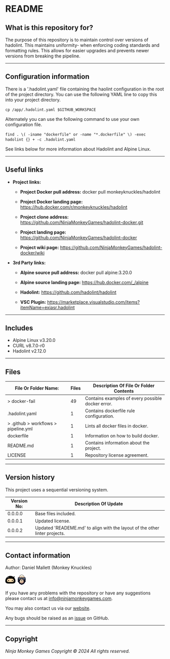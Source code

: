 # README #

## What is this repository for? ##

The purpose of this repository is to maintain control over versions of hadolint. This maintains uniformity-
when enforcing coding standards and formatting rules. This allows for easier upgrades and prevents newer versions from
breaking the pipeline.

---

## Configuration information ##

There is a '.hadolint.yaml' file containing the haolint configuration in the root of the project directory. You can
use the following YAML line to copy this into your project directory.

```shell
cp /app/.hadolint.yaml $GITHUB_WORKSPACE
```

Alternately you can use the following command to use your own configuration file.

```shell
find . \( -iname "dockerfile" or -name "*.dockerfile" \) -exec hadolint {} + -c .hadolint.yaml
```

See links below for more information about Hadolint and Alpine Linux.

---

## Useful links ##
  
* **Project links:**
  
  * **Project Docker pull address:**  docker pull monkeyknuckles/hadolint

  * **Project Docker landing page:**  <https://hub.docker.com/r/monkeyknuckles/hadolint>
  * **Project clone address:**        <https://github.com/NinjaMonkeyGames/hadolint-docker.git>
  * **Project landing page:**         <https://github.com/NinjaMonkeyGames/hadolint-docker>
  * **Project wiki page:**            <https://github.com/NinjaMonkeyGames/hadolint-docker/wiki>

* **3rd Party links:**

  * **Alpine source pull address:**   docker pull alpine:3.20.0

  * **Alpine source landing page:**   <https://hub.docker.com/_/alpine>
  * **Hadolint:**                     <https://github.com/hadolint/hadolint>
  * **VSC Plugin:**                   <https://marketplace.visualstudio.com/items?itemName=exiasr.hadolint>

---

## Includes ##

* Alpine Linux        v3.20.0
* CURL                v8.7.0-r0
* Hadolint            v2.12.0

---

## Files ##

| File Or Folder Name:                  | Files | Description Of File Or Folder Contents                               |
|---------------------------------------|-------|----------------------------------------------------------------------|
| > docker-fail                         |   49  | Contains examples of every possible docker error.                    |
| .hadolint.yaml                        |   1   | Contains dockerfile rule configuration.                              |
| > .github > workflows > pipeline.yml  |   1   | Lints all docker files in docker.                                    |
| dockerfile                            |   1   | Information on how to build docker.                                  |
| README.md                             |   1   | Contains information about the project.                              |
| LICENSE                               |   1   | Repository license agreement.                                        |

---

## Version history ##

This project uses a sequential versioning system.

| Version No:    | Description Of Update                                                                               |
|----------------|-----------------------------------------------------------------------------------------------------|
| 0.0.0.0        | Base files included.                                                                                |
| 0.0.0.1        | Updated license.                                                                                    |
| 0.0.0.2        | Updated 'READEME.md' to align with the layout of the other linter projects.                         |

---

## Contact information ##

Author: Daniel Mallett (Monkey Knuckles)

![Ninja Monkey Games](logo.png "Logo")
![Monkey Knuckles](avatar.png "Avatar")

If you have any problems with the repository or have any suggestions please contact us at <info@ninjamonkeygames.com>.

You may also contact us via our [website](https://ninjamonkeygames.com).

Any bugs should be raised as an [issue](https://github.com/NinjaMonkeyGames/markdownlint-cli2-docker/issues) on GitHub.

---

## Copyright ##

*Ninja Monkey Games Copyright © 2024 All rights reserved.*
